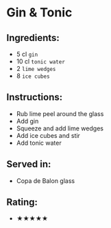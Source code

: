 # Gin & Tonic

## Ingredients:
- 5 cl `gin`
- 10 cl `tonic water`
- 2 `lime wedges`
- 8 `ice cubes`

## Instructions:
- Rub lime peel around the glass
- Add gin
- Squeeze and add lime wedges
- Add ice cubes and stir
- Add tonic water

## Served in:
- Copa de Balon glass

## Rating:
- ★★★★★